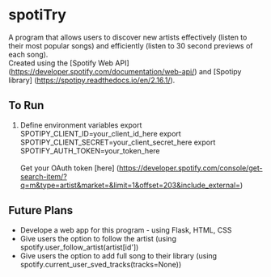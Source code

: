 # spotiTry
A program that allows users to discover new artists effectively (listen to their most popular songs) and efficiently (listen to 30 second previews of each song). </br>
Created using the [Spotify Web API] (https://developer.spotify.com/documentation/web-api/) and [Spotipy library] (https://spotipy.readthedocs.io/en/2.16.1/).

## To Run
1. Define environment variables
export SPOTIPY_CLIENT_ID=your_client_id_here
export SPOTIPY_CLIENT_SECRET=your_client_secret_here
export SPOTIFY_AUTH_TOKEN=your_token_here
</br></br>
Get your OAuth token [here] (https://developer.spotify.com/console/get-search-item/?q=m&type=artist&market=&limit=1&offset=203&include_external=)

## Future Plans
* Develope a web app for this program - using Flask, HTML, CSS
* Give users the option to follow the artist (using spotify.user_follow_artist(artist[id'])
* Give users the option to add full song to their library (using spotify.current_user_sved_tracks(tracks=None))
